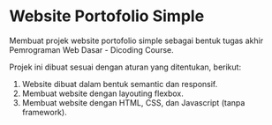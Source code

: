 # Website Portofolio Simple
Membuat projek website portofolio simple sebagai bentuk tugas akhir Pemrograman Web Dasar - Dicoding Course.

Projek ini dibuat sesuai dengan aturan yang ditentukan, berikut:
1. Website dibuat dalam bentuk semantic dan responsif.
2. Membuat website dengan layouting flexbox.
3. Membuat website dengan HTML, CSS, dan Javascript (tanpa framework).
